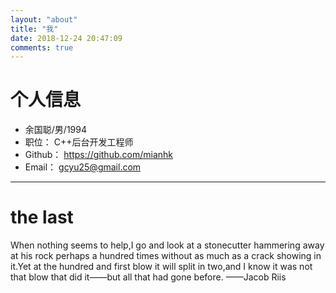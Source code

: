 ```yaml
---
layout: "about"
title: "我"
date: 2018-12-24 20:47:09
comments: true
---
```

# 个人信息

 - 余国聪/男/1994
 - 职位：&nbsp;C++后台开发工程师
 - Github：&nbsp;https://github.com/mianhk
 - Email：&nbsp;gcyu25@gmail.com


---


# the last
When nothing seems to help,I go and look at a stonecutter hammering away at his rock perhaps a hundred times without as much as a crack showing in it.Yet at the hundred and first blow it will split in two,and I know it was not that blow that did it——but all that had gone before.
——Jacob Riis



